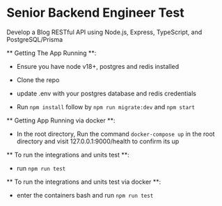 # Senior Backend Engineer Test

Develop a Blog RESTful API using Node.js, Express, TypeScript, and PostgreSQL/Prisma

** Getting The App Running **:

- Ensure you have node v18+, postgres and redis installed

- Clone the repo

- update .env with your postgres database and redis credentials

- Run `npm install` follow by `npm run migrate:dev` and `npm start`

** Getting App Running via docker **:

- In the root directory, Run the command `docker-compose up` in the root directory and visit 127.0.0.1:9000/health to confirm its up

** To run the integrations and units test **:

-  run `npm run test` 

** To run the integrations and units test via docker **:
-  enter the containers bash and run `npm run test` 